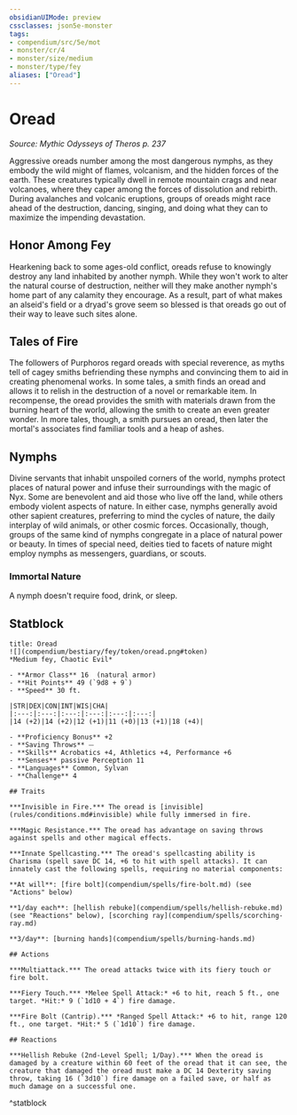 ```yaml
---
obsidianUIMode: preview
cssclasses: json5e-monster
tags:
- compendium/src/5e/mot
- monster/cr/4
- monster/size/medium
- monster/type/fey
aliases: ["Oread"]
---
```

# Oread
*Source: Mythic Odysseys of Theros p. 237*  

Aggressive oreads number among the most dangerous nymphs, as they embody the wild might of flames, volcanism, and the hidden forces of the earth. These creatures typically dwell in remote mountain crags and near volcanoes, where they caper among the forces of dissolution and rebirth. During avalanches and volcanic eruptions, groups of oreads might race ahead of the destruction, dancing, singing, and doing what they can to maximize the impending devastation.

## Honor Among Fey

Hearkening back to some ages-old conflict, oreads refuse to knowingly destroy any land inhabited by another nymph. While they won't work to alter the natural course of destruction, neither will they make another nymph's home part of any calamity they encourage. As a result, part of what makes an alseid's field or a dryad's grove seem so blessed is that oreads go out of their way to leave such sites alone.

## Tales of Fire

The followers of Purphoros regard oreads with special reverence, as myths tell of cagey smiths befriending these nymphs and convincing them to aid in creating phenomenal works. In some tales, a smith finds an oread and allows it to relish in the destruction of a novel or remarkable item. In recompense, the oread provides the smith with materials drawn from the burning heart of the world, allowing the smith to create an even greater wonder. In more tales, though, a smith pursues an oread, then later the mortal's associates find familiar tools and a heap of ashes.

## Nymphs

Divine servants that inhabit unspoiled corners of the world, nymphs protect places of natural power and infuse their surroundings with the magic of Nyx. Some are benevolent and aid those who live off the land, while others embody violent aspects of nature. In either case, nymphs generally avoid other sapient creatures, preferring to mind the cycles of nature, the daily interplay of wild animals, or other cosmic forces. Occasionally, though, groups of the same kind of nymphs congregate in a place of natural power or beauty. In times of special need, deities tied to facets of nature might employ nymphs as messengers, guardians, or scouts.

### Immortal Nature

A nymph doesn't require food, drink, or sleep.

## Statblock

```ad-statblock
title: Oread
![](compendium/bestiary/fey/token/oread.png#token)
*Medium fey, Chaotic Evil*

- **Armor Class** 16  (natural armor)
- **Hit Points** 49 (`9d8 + 9`)
- **Speed** 30 ft.

|STR|DEX|CON|INT|WIS|CHA|
|:---:|:---:|:---:|:---:|:---:|:---:|
|14 (+2)|14 (+2)|12 (+1)|11 (+0)|13 (+1)|18 (+4)|

- **Proficiency Bonus** +2
- **Saving Throws** ⏤
- **Skills** Acrobatics +4, Athletics +4, Performance +6
- **Senses** passive Perception 11
- **Languages** Common, Sylvan
- **Challenge** 4

## Traits

***Invisible in Fire.*** The oread is [invisible](rules/conditions.md#invisible) while fully immersed in fire.

***Magic Resistance.*** The oread has advantage on saving throws against spells and other magical effects.

***Innate Spellcasting.*** The oread's spellcasting ability is Charisma (spell save DC 14, +6 to hit with spell attacks). It can innately cast the following spells, requiring no material components:

**At will**: [fire bolt](compendium/spells/fire-bolt.md) (see "Actions" below)

**1/day each**: [hellish rebuke](compendium/spells/hellish-rebuke.md) (see "Reactions" below), [scorching ray](compendium/spells/scorching-ray.md)

**3/day**: [burning hands](compendium/spells/burning-hands.md)

## Actions

***Multiattack.*** The oread attacks twice with its fiery touch or fire bolt.

***Fiery Touch.*** *Melee Spell Attack:* +6 to hit, reach 5 ft., one target. *Hit:* 9 (`1d10 + 4`) fire damage.

***Fire Bolt (Cantrip).*** *Ranged Spell Attack:* +6 to hit, range 120 ft., one target. *Hit:* 5 (`1d10`) fire damage.

## Reactions

***Hellish Rebuke (2nd-Level Spell; 1/Day).*** When the oread is damaged by a creature within 60 feet of the oread that it can see, the creature that damaged the oread must make a DC 14 Dexterity saving throw, taking 16 (`3d10`) fire damage on a failed save, or half as much damage on a successful one.
```
^statblock
